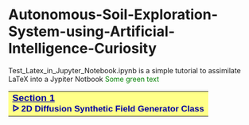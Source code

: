# Autonomous-Soil-Exploration-System-using-Artificial-Intelligence-Curiosity

Test_Latex_in_Jupyter_Notebook.ipynb is a simple tutorial to assimilate LaTeX into a Jypiter Notbook
<span style="color: green"> Some green text </span>

<table style="width:100%">
  <tr style="background-color:#FFFF88">
    <td style="text-align:left">
        <font style="font-size:2.0vw;font-weight: bold;text-decoration: underline;font-family:Trebuchet MS, sans-serif;color:#0000A0;">
        Section 1
        </font>
        <font style="font-size:1.8vw;font-weight: bold;font-family:Trebuchet MS, sans-serif;color:#0000A0;">
        <br>&#x1405; 2D Diffusion Synthetic Field Generator Class
        </font>
    </td>
  </tr>
</table>
